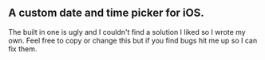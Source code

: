 ## A custom date and time picker for iOS. 

The built in one is ugly and I couldn't find a solution I liked so I wrote my own. Feel free to copy or change this but if you find bugs hit me up so I can fix them.
